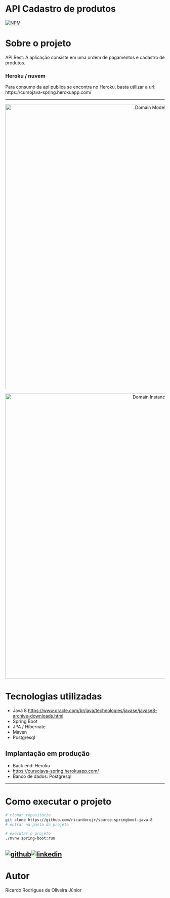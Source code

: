 # API Cadastro de produtos

[![NPM](https://img.shields.io/npm/l/react)](https://github.com/ricardorojr/source-springboot-java-8/blob/master/LICENCE) 


# Sobre o projeto
API Rest: A aplicação consiste em uma ordem de pagamentos e cadastro de produtos.

<h3> Heroku / nuvem </h3>
Para consumo da api publica se encontra no Heroku, basta utilizar a url: https://cursojava-spring.herokuapp.com/

---
<p align="center">
  <img src="https://github.com/ricardorojr/source-springboot-java-8/blob/master/Domain_instance.png" width="900" title="Domain Model">
</p>

<p align="center">
<img src="https://github.com/ricardorojr/source-springboot-java-8/blob/master/Domain_instance.png" width="900" title="Domain Instance">
</p>


# Tecnologias utilizadas
- Java 8 https://www.oracle.com/br/java/technologies/javase/javase8-archive-downloads.html
- Spring Boot
- JPA / Hibernate
- Maven
- Postgresql

## Implantação em produção

- Back end: Heroku
- https://cursojava-spring.herokuapp.com/
- Banco de dados: Postgresql
---
# Como executar o projeto
```bash
# clonar repositório
git clone https://github.com/ricardorojr/source-springboot-java-8
# entrar na pasta do projeto

# executar o projeto
./mvnw spring-boot:run
```
[![github](https://cloud.githubusercontent.com/assets/17016297/18839843/0e06a67a-83d2-11e6-993a-b35a182500e0.png)][1][![linkedin](https://cloud.githubusercontent.com/assets/17016297/18839848/0fc7e74e-83d2-11e6-8c6a-277fc9d6e067.png)][2]
---

[1]: https://github.com/ricardorojr
[2]: https://www.linkedin.com/in/ricardo-rodrigues-85983b176/

# Autor
Ricardo Rodrigues de Oliveira Júnior

